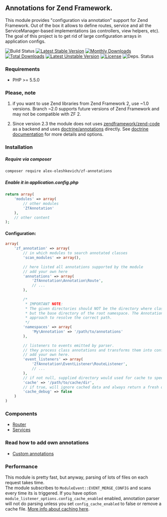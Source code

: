 ## Annotations for Zend Framework.

This module provides "configuration via annotation" support for Zend Framework.
Out of the box it allows to define routes, service and all the ServiceManager-based implementations (as controllers, view helpers, etc).  
The goal of this project is to get rid of large configuration arrays in application configs.

![Build Status](https://travis-ci.org/alex-oleshkevich/zf-annotations.svg)
[![Latest Stable Version](https://poser.pugx.org/alex-oleshkevich/zf-annotations/v/stable.svg)](https://packagist.org/packages/alex-oleshkevich/zf-annotations) 
[![Monthly Downloads](https://poser.pugx.org/alex-oleshkevich/zf-annotations/d/monthly)](https://packagist.org/packages/alex-oleshkevich/zf-annotations)
[![Total Downloads](https://poser.pugx.org/alex-oleshkevich/zf-annotations/downloads)](https://packagist.org/packages/alex-oleshkevich/zf-annotations)
[![Latest Unstable Version](https://poser.pugx.org/alex-oleshkevich/zf-annotations/v/unstable.svg)](https://packagist.org/packages/alex-oleshkevich/zf-annotations) 
[![License](https://poser.pugx.org/alex-oleshkevich/zf-annotations/license.svg)](https://packagist.org/packages/alex-oleshkevich/zf-annotations)
![Deps. Status](https://www.versioneye.com/user/projects/54d47c133ca08495310002b0/badge.svg?style=flat)

### Requirements
* PHP >= 5.5.0

### Please, note
1. if you want to use Zend libraries from Zend Framework 2, use ~1.0 versions. Branch ~2.0 supports future versions of Zend Framework and may not be compatible with ZF 2.

2. Since version 2.3 the module does not uses [zendframework/zend-code](https://github.com/zendframework/zend-code) as a backend and uses [doctrine/annotations](https://github.com/doctrine/annotations) directly. See [doctrine documentation](http://docs.doctrine-project.org/projects/doctrine-common/en/latest/reference/annotations.html) for more details and options.

### Installation
##### Require via composer

```bash
composer require alex-oleshkevich/zf-annotations
```

##### Enable it in application.config.php
```php
return array(
    'modules' => array(
        // other modules
        'ZfAnnotation'
    ),
    // other content
);
```

#### Configuration:
```php
array(
    'zf_annotation' => array(
        // in which modules to search annotated classes
        'scan_modules' => array(),
                             
        // here listed all annotations supported by the module
        // add your own here
        'annotations' => array(
            'ZfAnnotation\Annotation\Route',
            // ...
        ),
        
        /*
         * IMPORTANT NOTE:
         * The given directories should NOT be the directory where classes of the namespace are in, 
         * but the base directory of the root namespace. The AnnotationRegistry uses a namespace to directory separator
         * approach to resolve the correct path.
         */
        'namespaces' => array(
            'My\Annotation' => '/path/to/annotations'
        ),
        
        // listeners to events emitted by parser. 
        // they process class annotations and transforms them into config values
        // add your own here.
        'event_listeners' => array(
            'ZfAnnotation\EventListener\RouteListener',
            // ...
        ),
        // if not null, supplied directory would used for cache to speed up parsing
        'cache' => '/path/to/cache/dir',
        // if true, will ignore cached data and always return a fresh one.
        'cache_debug' => false
    )
)
```

### Components
 * [Router](docs/router.md)
 * [Services](docs/services.md)

### Read how to add own annotations
* [Custom annotations](docs/custom-annotations.md)

### Performance
This module is pretty fast, but anyway, parsing of lots of files on each request takes time.  
The module subscribes to `ModuleEvent::EVENT_MERGE_CONFIG` and scans every time its is triggered.  If you have option 
`module_listener_options.config_cache_enabled` enabled, annotation parser will not do parsing unless you set `config_cache_enabled` to false or remove a cache file. [More info about caching here](https://akrabat.com/caching-your-zf2-merged-configuration/).
